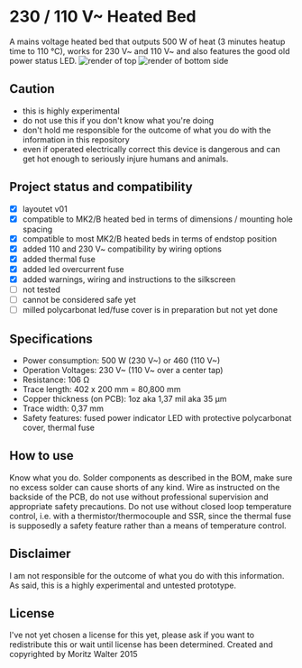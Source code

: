 # 230 / 110 V~ Heated Bed
A mains voltage heated bed that outputs 500 W of heat (3 minutes heatup time to 110 °C), works for 230 V~ and 110 V~ and also features the good old power status LED.
![render of top](https://cdn.hackaday.io/images/7579811449431756922.png)
![render of bottom side](https://cdn.hackaday.io/images/5494491449432442830.png)

## Caution
- this is highly experimental
- do not use this if you don't know what you're doing
- don't hold me responsible for the outcome of what you do with the information in this repository
- even if operated electrically correct this device is dangerous and can get hot enough to seriously injure humans and animals.

## Project status and compatibility
- [x] layoutet v01
- [x] compatible to MK2/B heated bed in terms of dimensions / mounting hole spacing
- [x] compatible to most MK2/B heated beds in terms of endstop position
- [x] added 110 and 230 V~ compatibility by wiring options
- [x] added thermal fuse
- [x] added led overcurrent fuse
- [x] added warnings, wiring and instructions to the silkscreen
- [ ] not tested
- [ ] cannot be considered safe yet
- [ ] milled polycarbonat led/fuse cover is in preparation but not yet done

## Specifications
- Power consumption:	500 W (230 V~) or 460 (110 V~)
- Operation Voltages:	230 V~ (110 V~ over a center tap)
- Resistance:	106 Ω
- Trace length: 402 x 200 mm = 80,800 mm
- Copper thickness (on PCB):	1oz aka 1,37 mil aka 35 µm
- Trace width:	0,37 mm
- Safety features: fused power indicator LED with protective polycarbonat cover, thermal fuse

## How to use
Know what you do. Solder components as described in the BOM, make sure no excess solder can cause shorts of any kind. Wire as instructed on the backside of the PCB, do not use without professional supervision and appropriate safety precautions. Do not use without closed loop temperature control, i.e. with a thermistor/thermocouple and SSR, since the thermal fuse is supposedly a safety feature rather than a means of temperature control.

## Disclaimer
I am not responsible for the outcome of what you do with this information. As said, this is a highly experimental and untested prototype.

## License
I've not yet chosen a license for this yet, please ask if you want to redistribute this or wait until license has been determined. Created and copyrighted by Moritz Walter 2015